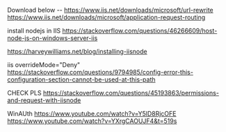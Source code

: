 
Download below --
https://www.iis.net/downloads/microsoft/url-rewrite
https://www.iis.net/downloads/microsoft/application-request-routing

install nodejs in IIS
https://stackoverflow.com/questions/46266609/host-node-js-on-windows-server-iis

https://harveywilliams.net/blog/installing-iisnode

iis overrideMode="Deny"
https://stackoverflow.com/questions/9794985/config-error-this-configuration-section-cannot-be-used-at-this-path

CHECK PLS
https://stackoverflow.com/questions/45193863/permissions-and-request-with-iisnode

WinAUth
https://www.youtube.com/watch?v=Y5lD8RjcOFE
https://www.youtube.com/watch?v=YXrgCAOUJF4&t=519s
<!-- <?xml version="1.0" encoding="UTF-8"?>
<configuration>
    <system.webServer>
        <rewrite>
            <rules>
                <rule name="ReverseProxyInboundRule1" stopProcessing="true">
                    <match url="(.*)" />
                    <action type="Rewrite" url="http://localhost:3000/{R:1}" />
                </rule>
            </rules>
        </rewrite>
    </system.webServer>
</configuration> -->

